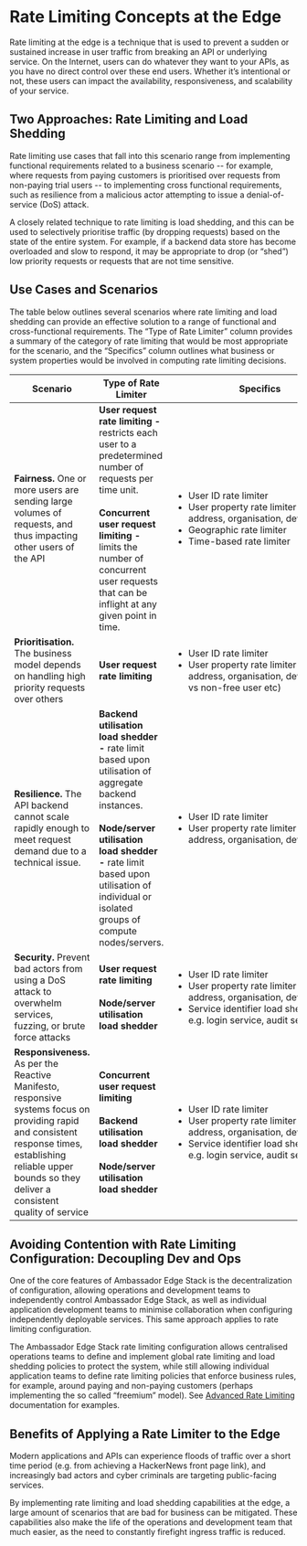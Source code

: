 # Rate Limiting Concepts at the Edge

Rate limiting at the edge is a technique that is used to prevent a sudden or sustained increase in user traffic from breaking an API or underlying service. On the Internet, users can do whatever they want to your APIs, as you have no direct control over these end users. Whether it’s intentional or not, these users can impact the availability, responsiveness, and scalability of your service.

## Two Approaches: Rate Limiting and Load Shedding

Rate limiting use cases that fall into this scenario range from implementing functional requirements related to a business scenario -- for example, where requests from paying customers is prioritised over requests from non-paying trial users -- to implementing cross functional requirements, such as resilience from a malicious actor attempting to issue a denial-of-service (DoS) attack.

A closely related technique to rate limiting is load shedding, and this can be used to selectively prioritise traffic (by dropping requests) based on the state of the entire system. For example, if a backend data store has become overloaded and slow to respond, it may be appropriate to drop (or “shed”) low priority requests or requests that are not time sensitive.

## Use Cases and Scenarios

The table below outlines several scenarios where rate limiting and load shedding can provide an effective solution to a range of functional and cross-functional requirements. The “Type of Rate Limiter” column provides a summary of the category of rate limiting that would be most appropriate for the scenario, and the “Specifics” column outlines what business or system properties would be involved in computing rate limiting decisions.

| Scenario | Type of Rate Limiter | &nbsp;&nbsp;&nbsp;&nbsp;&nbsp;&nbsp;&nbsp;&nbsp;&nbsp;&nbsp;&nbsp;&nbsp;&nbsp;&nbsp;&nbsp;&nbsp;&nbsp;&nbsp;&nbsp;&nbsp;&nbsp;&nbsp;&nbsp;&nbsp;&nbsp;&nbsp;&nbsp;Specifics&nbsp;&nbsp;&nbsp;&nbsp;&nbsp;&nbsp;&nbsp;&nbsp;&nbsp;&nbsp;&nbsp;&nbsp;&nbsp;&nbsp;&nbsp;&nbsp;&nbsp;&nbsp;&nbsp;&nbsp;&nbsp;&nbsp;&nbsp;
| --- | --- | --- |
**Fairness.** One or more users are sending large volumes of requests, and thus impacting other users of the API | **User request rate limiting -** restricts each user to a predetermined number of requests per time unit.<br/><br/>**Concurrent user request limiting -** limits the number of concurrent user requests that can be inflight at any given point in time. | <ul><li>User ID rate limiter</li><li>User property rate limiter (IP address, organisation, device etc)</li><li>Geographic rate limiter</li><li>Time-based rate limiter</li></ul> 
**Prioritisation.** The business model depends on handling high priority requests over others | **User request rate limiting** |<ul><li>User ID rate limiter</li><li>User property rate limiter (IP address, organisation, device, free vs non-free user etc)</li></ul>
**Resilience.** The API backend cannot scale rapidly enough to meet request demand due to a technical issue. | **Backend utilisation load shedder -** rate limit based upon utilisation of aggregate backend instances.<br/><br/>**Node/server utilisation load shedder -** rate limit based upon utilisation of individual or isolated groups of compute nodes/servers. |<ul><li>User ID rate limiter</li><li>User property rate limiter (IP address, organisation, device etc)</li></ul>
**Security.** Prevent bad actors from using a DoS attack to overwhelm services, fuzzing, or brute force attacks |**User request rate limiting**<br/><br/>**Node/server utilisation load shedder** | <ul><li>User ID rate limiter</li><li>User property rate limiter (IP address, organisation, device etc)</li><li>Service identifier load shedder e.g. login service, audit service</li></ul>
**Responsiveness.** As per the Reactive Manifesto, responsive systems focus on providing rapid and consistent response times, establishing reliable upper bounds so they deliver a consistent quality of service | **Concurrent user request limiting**<br/><br/>**Backend utilisation load shedder**<br/><br/>**Node/server utilisation load shedder** | <ul><li>User ID rate limiter</li><li>User property rate limiter (IP address, organisation, device etc)</li><li>Service identifier load shedder e.g. login service, audit service</li></ul>

## Avoiding Contention with Rate Limiting Configuration: Decoupling Dev and Ops

One of the core features of Ambassador Edge Stack is the decentralization of configuration, allowing operations and development teams to independently control Ambassador Edge Stack, as well as individual application development teams to minimise collaboration when configuring independently deployable services. This same approach applies to rate limiting configuration.

The Ambassador Edge Stack rate limiting configuration allows centralised operations teams to define and implement global rate limiting and load shedding policies to protect the system, while still allowing individual application teams to define rate limiting policies that enforce business rules, for example, around paying and non-paying customers (perhaps implementing the so called “freemium” model). See [Advanced Rate Limiting](../advanced-rate-limiting) documentation for examples.

## Benefits of Applying a Rate Limiter to the Edge

Modern applications and APIs can experience floods of traffic over a short time period (e.g. from achieving a HackerNews front page link), and increasingly bad actors and cyber criminals are targeting public-facing services.

By implementing rate limiting and load shedding capabilities at the edge, a large amount of scenarios that are bad for business can be mitigated. These capabilities also make the life of the operations and development team that much easier, as the need to constantly firefight ingress traffic is reduced.
